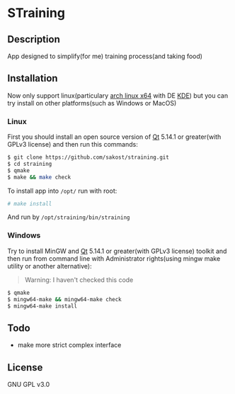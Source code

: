# STraining
## Description
App designed to simplify(for me) training process(and taking food)

## Installation
Now only support linux(particulary [arch linux x64](https://www.archlinux.org/) with DE [KDE](https://kde.org/)) but you can try install on other platforms(such as Windows or MacOS)
### Linux
First you should install an open source version of [Qt](https://www.qt.io/download) 5.14.1 or greater(with GPLv3 license) and then run this commands:
```sh
$ git clone https://github.com/sakost/straining.git
$ cd straining
$ qmake
$ make && make check
```
To install app into `/opt/` run with root:
```sh
# make install
```
And run by `/opt/straining/bin/straining`
### Windows
Try to install MinGW and [Qt](https://www.qt.io/download) 5.14.1 or greater(with GPLv3 license) toolkit and then run from command line with Administrator rights(using mingw make utility or another alternative):
> Warning: I haven't checked this code
```sh
$ qmake
$ mingw64-make && mingw64-make check
$ mingw64-make install
```

## Todo
* make more strict complex interface

## License
GNU GPL v3.0

